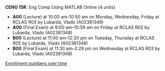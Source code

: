 **CENG 15R**: Eng Comp Using MATLAB Online (4 units)

- **A00** (Lecture) at 10:00 am–10:50 am on Monday, Wednesday, Friday at RCLAS R03 by Lubarda, Vlado (A02381348)
- **A00** (Final Exam) at 8:00 am–10:59 am on Friday at RCLAS R02 by Lubarda, Vlado (A02381348)
- **B00** (Lecture) at 11:00 am–12:20 pm on Tuesday, Thursday at RCLAS R05 by Lubarda, Vlado (A02381348)
- **B00** (Final Exam) at 11:30 am–2:29 pm on Wednesday at RCLAS R03 by Lubarda, Vlado (A02381348)

[Enrollment numbers over time](./CENG15R.tsv)
